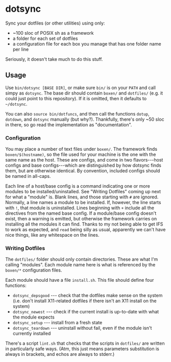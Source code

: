 # dotsync

Sync your dotfiles (or other utilities) using only:

  * ~100 sloc of POSIX sh as a framework
  * a folder for each set of dotfiles
  * a configuration file for each box you manage that has one folder name per line

Seriously, it doesn't take much to do this stuff.


## Usage

Use `bin/dotsync [BASE DIR]`, or make sure `bin/` is on your `PATH` and call simpy as `dotsync`.
The base dir should contain `boxen/` and `dotfiles/` (e.g. it could just point to this repository).
If it is omitted, then it defaults to `~/dotsync`.

You can also `source bin/dotfuncs`, and then call the functions `dotup`, `dotdown`, and `dotsync` manually (but why?).
Thankfully, there's only \~50 sloc in there, so go read the implementation as "documentation".


### Configuration

You may place a number of text files under `boxen/`.
The framework finds `boxen/$(hostname)`, so the file used for your machine is the one with the same name as the host.
These are configs, and come in two flavors---host configs and base configs---which are distinguished by how dotsync finds them, but are otherwise identical.
By convention, included configs should be named in all-caps.

Each line of a host/base config is a command indicating one or more modules to be installed/uninstalled.
See "Writing Dotfiles" coming up next for what a "module" is.
Blank lines, and those starting with `#` are ignored.
Normally, a line names a module to be installed.
If, however, the line starts with `!`, that module is uninstalled.
Lines beginning with `+` include all the directives from the named base config.
If a module/base config doesn't exist, then a warning is emitted, but otherwise the framework carries on installing all the modules it can find.
Thanks to my not being able to get IFS to work as expected, and `read` being silly as usual, apparently we can't have nice things, like any whitespace on the lines.

### Writing Dotfiles

The `dotfiles/` folder should only contain directories.
These are what I'm calling "modules".
Each module name here is what is referenced by the `boxen/*` configuration files.

Each module should have a file `install.sh`.
This file should define four functions:
  * `dotsync_depsgood` --- check that the dotfiles make sense on the system (i.e. don't install X11-related dotfiles if there isn't an X11 install on the system)
  * `dotsync_newest` --- check if the current install is up-to-date with what the module expects
  * `dotsync_setup` --- install from a fresh state
  * `dotsync_teardown` --- uninstall without fail, even if the module isn't currently installed

There's a script `lint.sh` that checks that the scripts in `dotfiles/` are written in particularly safe ways.
(Atm, this just means parameters substitution is always in brackets, and echos are always to stderr.)
